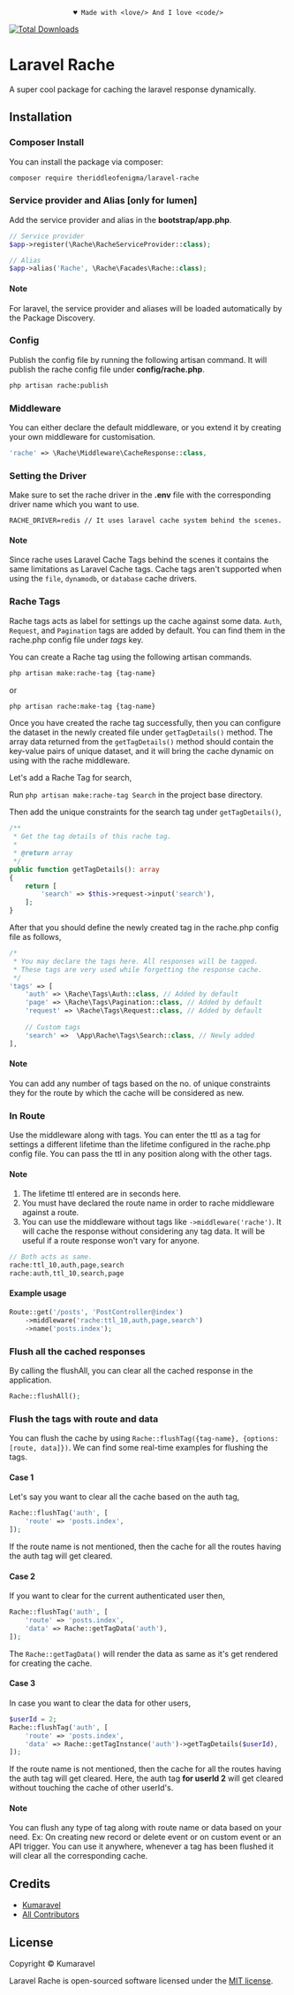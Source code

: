 <p align="center"><code>&hearts; Made with &lt;love/&gt; And I love &lt;code/&gt;</code></p>

[![Total Downloads](https://img.shields.io/packagist/dt/theriddleofenigma/laravel-rache.svg?style=flat-square)](https://packagist.org/packages/theriddleofenigma/laravel-rache)

# Laravel Rache

A super cool package for caching the laravel response dynamically.

## Installation

### Composer Install

You can install the package via composer:

```bash
composer require theriddleofenigma/laravel-rache
```

### Service provider and Alias [only for lumen]

Add the service provider and alias in the <b>bootstrap/app.php</b>.

```php
// Service provider
$app->register(\Rache\RacheServiceProvider::class);

// Alias
$app->alias('Rache', \Rache\Facades\Rache::class);
```

#### Note

For laravel, the service provider and aliases will be loaded automatically by the Package Discovery.

### Config

Publish the config file by running the following artisan command. It will publish the rache config file under <b>
config/rache.php</b>.

```bash
php artisan rache:publish
```

### Middleware

You can either declare the default middleware, or you extend it by creating your own middleware for customisation.

```php
'rache' => \Rache\Middleware\CacheResponse::class,
```

### Setting the Driver

Make sure to set the rache driver in the <b>.env</b> file with the corresponding driver name which you want to use.

```env
RACHE_DRIVER=redis // It uses laravel cache system behind the scenes.
```

#### Note

Since rache uses Laravel Cache Tags behind the scenes it contains the same limitations as Laravel Cache tags. Cache tags
aren't supported when using the `file`, `dynamodb`, or `database` cache drivers.

### Rache Tags

Rache tags acts as label for settings up the cache against some data. `Auth`, `Request`, and `Pagination` tags are added
by default. You can find them in the rache.php config file under <i>tags</i> key.

You can create a Rache tag using the following artisan commands.

```bash
php artisan make:rache-tag {tag-name}
```

or

```bash
php artisan rache:make-tag {tag-name}
```

Once you have created the rache tag successfully, then you can configure the dataset in the newly created file
under `getTagDetails()` method. The array data returned from the `getTagDetails()` method should contain the key-value
pairs of unique dataset, and it will bring the cache dynamic on using with the rache middleware.

Let's add a Rache Tag for search,

Run `php artisan make:rache-tag Search` in the project base directory.

Then add the unique constraints for the search tag under `getTagDetails()`,

```php
/**
 * Get the tag details of this rache tag.
 *
 * @return array
 */
public function getTagDetails(): array
{
    return [
        'search' => $this->request->input('search'),
    ];
}
```

After that you should define the newly created tag in the rache.php config file as follows,

```php
/*
 * You may declare the tags here. All responses will be tagged.
 * These tags are very used while forgetting the response cache.
 */
'tags' => [
    'auth' => \Rache\Tags\Auth::class, // Added by default
    'page' => \Rache\Tags\Pagination::class, // Added by default
    'request' => \Rache\Tags\Request::class, // Added by default
    
    // Custom tags
    'search' =>  \App\Rache\Tags\Search::class, // Newly added
],
```

#### Note

You can add any number of tags based on the no. of unique constraints they for the route by which the cache will be
considered as new.

### In Route

Use the middleware along with tags. You can enter the ttl as a tag for settings a different lifetime than the lifetime
configured in the rache.php config file. You can pass the ttl in any position along with the other tags.

#### Note

1. The lifetime ttl entered are in seconds here.
2. You must have declared the route name in order to rache middleware against a route.
3. You can use the middleware without tags like `->middleware('rache')`. It will cache the response without considering
   any tag data. It will be useful if a route response won't vary for anyone.

```php
// Both acts as same.
rache:ttl_10,auth,page,search
rache:auth,ttl_10,search,page
```

#### Example usage

```php
Route::get('/posts', 'PostController@index')
    ->middleware('rache:ttl_10,auth,page,search')
    ->name('posts.index');
```

### Flush all the cached responses

By calling the flushAll, you can clear all the cached response in the application.

```php
Rache::flushAll();
```

### Flush the tags with route and data

You can flush the cache by using `Rache::flushTag({tag-name}, {options:[route, data]})`. We can find some real-time
examples for flushing the tags.

#### Case 1

Let's say you want to clear all the cache based on the auth tag,

```php
Rache::flushTag('auth', [
    'route' => 'posts.index',
]);
```

If the route name is not mentioned, then the cache for all the routes having the auth tag will get cleared.

#### Case 2

If you want to clear for the current authenticated user then,

```php
Rache::flushTag('auth', [
    'route' => 'posts.index',
    'data' => Rache::getTagData('auth'),
]);
```

The `Rache::getTagData()` will render the data as same as it's get rendered for creating the cache.

#### Case 3

In case you want to clear the data for other users,

```php
$userId = 2;
Rache::flushTag('auth', [
    'route' => 'posts.index',
    'data' => Rache::getTagInstance('auth')->getTagDetails($userId),
]);
```

If the route name is not mentioned, then the cache for all the routes having the auth tag will get cleared. Here, the
auth tag <b>for userId 2</b> will get cleared without touching the cache of other userId's.

#### Note

You can flush any type of tag along with route name or data based on your need. Ex: On creating new record or delete
event or on custom event or an API trigger. You can use it anywhere, whenever a tag has been flushed it will clear all
the corresponding cache.


## Credits

- [Kumaravel](https://github.com/theriddleofenigma)
- [All Contributors](../../contributors)

## License

Copyright © Kumaravel

Laravel Rache is open-sourced software licensed under the [MIT license](LICENSE).
